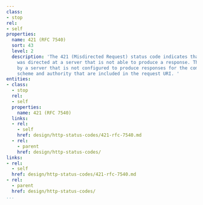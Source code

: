 ```yaml
---
class:
- stop
rel:
- self
properties:
  name: 421 (RFC 7540)
  sort: 43
  level: 2
  description: 'The 421 (Misdirected Request) status code indicates that the request
    was directed at a server that is not able to produce a response. This can be sent
    by a server that is not configured to produce responses for the combination of
    scheme and authority that are included in the request URI. '
entities:
- class:
  - stop
  rel:
  - self
  properties:
    name: 421 (RFC 7540)
  links:
  - rel:
    - self
    href: design/http-status-codes/421-rfc-7540.md
  - rel:
    - parent
    href: design/http-status-codes/
links:
- rel:
  - self
  href: design/http-status-codes/421-rfc-7540.md
- rel:
  - parent
  href: design/http-status-codes/
...
```

